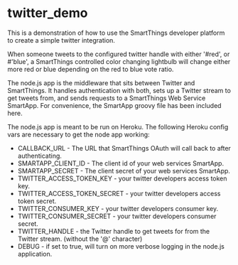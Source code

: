 # twitter_demo

This is a demonstration of how to use the SmartThings developer platform to create a simple twitter integration.

When someone tweets to the configured twitter handle with either '#red', or #'blue', a SmartThings controlled color changing lightbulb will change either more red or blue depending on the red to blue vote ratio.

The node.js app is the middleware that sits between Twitter and SmartThings. It handles authentication with both, sets up a Twitter stream to get tweets from, and sends requests to a SmartThings Web Service SmartApp. For convenience, the SmartApp groovy file has been included here.

The node.js app is meant to be run on Heroku. The following Heroku config vars are necessary to get the node app working:

* CALLBACK_URL - The URL that SmartThings OAuth will call back to after authenticating.
* SMARTAPP_CLIENT_ID - The client id of your web services SmartApp.
* SMARTAPP_SECRET - The client secret of your web services SmartApp.
* TWITTER_ACCESS_TOKEN_KEY - your twitter developers access token key.
* TWITTER_ACCESS_TOKEN_SECRET - your twitter developers access token secret.
* TWITTER_CONSUMER_KEY - your twitter developers consumer key.
* TWITTER_CONSUMER_SECRET - your twitter developers consumer secret.
* TWITTER_HANDLE - the Twitter handle to get tweets for from the Twitter stream. (without the '@' character)
* DEBUG - if set to true, will turn on more verbose logging in the node.js application.
